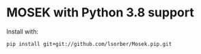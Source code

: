 # MOSEK with Python 3.8 support

Install with:

```bash
pip install git+git://github.com/lsorber/Mosek.pip.git
```
